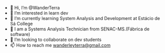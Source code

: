 - 👋 Hi, I’m @WanderTerra
- 👀 I’m interested in learn dev
- 🌱 I’m currently learning System Analysis and Development at Estácio de Sá College
- 🌱 I am a Systems Analysis Technician from SENAC-MS.(Fábrica de software)
- 💞️ I’m looking to collaborate on dev students
- 📫 How to reach me wanderleyterra@gmail.com

<!---
WanderTerra/WanderTerra is a ✨ special ✨ repository because its `README.md` (this file) appears on your GitHub profile.
You can click the Preview link to take a look at your changes.
--->
